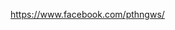 https://www.facebook.com/pthngws/
<!---
pthngws/pthngws is a ✨ special ✨ repository because its `README.md` (this file) appears on your GitHub profile.
You can click the Preview link to take a look at your changes.
--->
